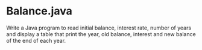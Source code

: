 # Balance.java
Write a Java program to read initial balance, interest rate, number of years and display a table that print the year, old balance, interest and new balance of the end of each year.
